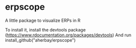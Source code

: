 # erpscope
A little package to visualize ERPs in R


To install it, install the devtools package (https://www.rdocumentation.org/packages/devtools)
And run install_github("aherbay/erpscope")
